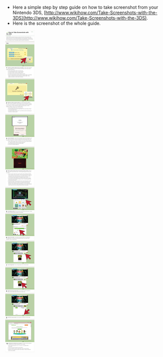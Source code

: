 * Here a simple step by step guide on how to take screenshot from your Nintendo 3DS, [http://www.wikihow.com/Take-Screenshots-with-the-3DS](http://www.wikihow.com/Take-Screenshots-with-the-3DS).
* Here is the screenshot of the whole guide.

![./20161103-1916-cet-how-to-take-screenshot-in-3ds-1.png](./20161103-1916-cet-how-to-take-screenshot-in-3ds-1.png)